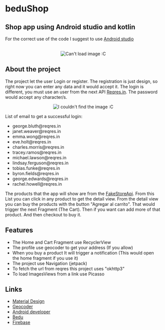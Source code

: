 # beduShop
## Shop app using Android studio and kotlin

For the correct use of the code I suggest to use <a href="https://developer.android.com/studio">Android studio</a><br></br>

<p align="center">
    <img src="https://tutorialandroid.net/wp-content/uploads/tumblr_lq9tysPJhA1ql2603o1_250.gif" alt="Can't load image :C">
</p>


## About the project
The project let the user Login or register. The registration is just design, so right now you can enter any data and it would accept it.
The login is different, you must use an user from the next API <a href="https://reqres.in/api/users/">Reqres.in</a>. The password would accept any character/s.

<p align="center">
    <img src="https://i.postimg.cc/ncX3YZpz/kt.png" alt="I couldn't find the image :C">
</p>

List of email to get a successful login:

<ul>
    <li>george.bluth@reqres.in</li>
    <li>janet.weaver@reqres.in</li>
    <li>emma.wong@reqres.in</li>
    <li>eve.holt@reqres.in</li>
    <li>charles.morris@reqres.in</li>
    <li>tracey.ramos@reqres.in</li>
    <li>michael.lawson@reqres.in</li>
    <li>lindsay.ferguson@reqres.in</li>
    <li>tobias.funke@reqres.in</li>
    <li>byron.fields@reqres.in</li>
    <li>george.edwards@reqres.in</li>
    <li>rachel.howell@reqres.in</li>
</ul>

The products that the app will show are from the <a href=" https://fakestoreapi.com/products">FakeStoreApi</a>. From this List you can click in any product to get the detail view.
From the detail view you can buy the products with the button "Agregar al carrito". That would trigger the next Fragment (The Cart).
Then if you want can add more of that product. And then checkout to buy it.


## Features

<ul>
    <li>The Home and Cart Fragment use RecyclerView</li>
    <li>The profile use geocoder to get your address (If you allow)</li>
    <li>When you buy a product It will trigger a notification (This would open the home fragment if you use it)</li>
    <li>The project use Navigation (jetpack)</li>
    <li>To fetch the url from reqres this project uses "okhttp3"</li>
    <li>To load ImagesViews from a link use Picasso</li>
</ul>

## Links

<ul>
    <li><a href="https://material.io/">Material Design</a></li>
    <li><a href="https://developers.google.com/maps/documentation/javascript/reference/geocoder">Geocoder</a></li>
    <li><a href="https://developer.android.com/">Android developer</a></li>
    <li><a href="https://bedu.org/">Bedu</a></li>
    <li><a href="https://firebase.google.com">Firebase</a></li>
</ul>
 